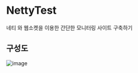 # NettyTest
네티 와 웹소켓을 이용한 간단한 모니터링 사이트 구축하기


## 구성도
![image](https://user-images.githubusercontent.com/57785267/164416055-2f7207df-73c3-4ebe-99a1-f349d0750532.png)

